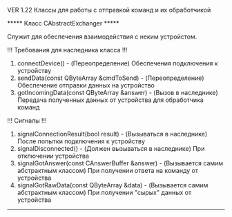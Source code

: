 ﻿VER 1.22 Классы для работы с отправкой команд и их обработчикой


***** Класс CAbstractExchanger *****

Служит для обеспечения взаимодействия с неким устройстом.

!!! Требования для наследника класса !!!
1. connectDevice() - (Переопределение) Обеспечения подключения к устройству
2. sendData(const QByteArray &cmdToSend) - (Переопределение) Обеспечение отправки данных на устройство
3. gotIncomingData(const QByteArray &answer) - (Вызов в наследнике) Передача полученных данных от устройства для
обработчика команд

!!! Сигналы !!!

1. signalConnectionResult(bool result) - (Вызываться в наследнике) После попытки подключения к устройству
2. signalDisconnected() - (Должен вызываться в наследнике) При отключении устройства
3. signalGotAnswer(const CAnswerBuffer &answer) - (Вызывается самим абстрактным классом) При получении ответа на команду
от устройства
4. signalGotRawData(const QByteArray &data) - (Вызывается самим абстрактным классом) При получении "сырых" данных
от устройства

***********************************************************
